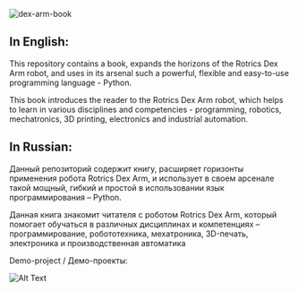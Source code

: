 ![dex-arm-book](https://github.com/AndreM07/dex-arm/blob/main/Picture/set.png)
## In English:

This repository contains a book, expands the horizons of the Rotrics Dex Arm robot, and uses in its arsenal such a powerful, flexible and easy-to-use programming language - Python.

This book introduces the reader to the Rotrics Dex Arm robot, which helps to learn in various disciplines and competencies - programming, robotics, mechatronics, 3D printing, electronics and industrial automation. 


## In Russian:

Данный репозиторий содержит книгу, расширяет горизонты применения робота Rotrics Dex Arm, и использует в своем арсенале такой мощный, гибкий и простой в использовании язык программирования – Python.

Данная книга знакомит читателя с роботом Rotrics Dex Arm, который помогает обучаться в различных дисциплинах и компетенциях – программирование, робототехника, мехатроника, 3D-печать, электроника и производственная автоматика

Demo-project / Демо-проекты:

![Alt Text](https://media.giphy.com/media/vFKqnCdLPNOKc/giphy.gif)
